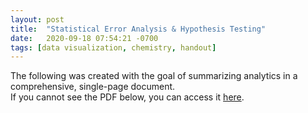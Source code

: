 ```yaml
---
layout: post
title:  "Statistical Error Analysis & Hypothesis Testing"
date:   2020-09-18 07:54:21 -0700
tags: [data visualization, chemistry, handout]
---
```


The following was created with the goal of summarizing analytics in a comprehensive, single-page document.  
If you cannot see the PDF below, you can access it <a href="/assets/handouts/2020-09-stat-error.pdf" target="_blank" rel="noopener noreferrer">here</a>.

<object data="/assets/handouts/2020-09-stat-error.pdf" width="100%" height="1000" type='application/pdf'></object>
